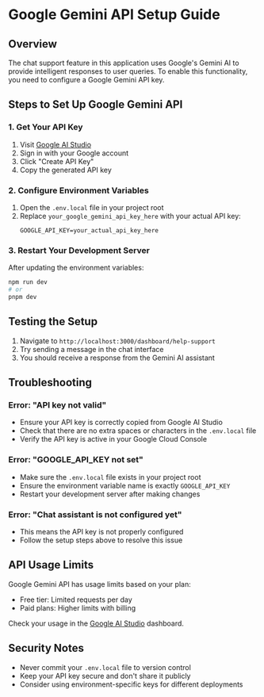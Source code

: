 # Google Gemini API Setup Guide

## Overview
The chat support feature in this application uses Google's Gemini AI to provide intelligent responses to user queries. To enable this functionality, you need to configure a Google Gemini API key.

## Steps to Set Up Google Gemini API

### 1. Get Your API Key
1. Visit [Google AI Studio](https://makersuite.google.com/app/apikey)
2. Sign in with your Google account
3. Click "Create API Key"
4. Copy the generated API key

### 2. Configure Environment Variables
1. Open the `.env.local` file in your project root
2. Replace `your_google_gemini_api_key_here` with your actual API key:
   ```
   GOOGLE_API_KEY=your_actual_api_key_here
   ```

### 3. Restart Your Development Server
After updating the environment variables:
```bash
npm run dev
# or
pnpm dev
```

## Testing the Setup
1. Navigate to `http://localhost:3000/dashboard/help-support`
2. Try sending a message in the chat interface
3. You should receive a response from the Gemini AI assistant

## Troubleshooting

### Error: "API key not valid"
- Ensure your API key is correctly copied from Google AI Studio
- Check that there are no extra spaces or characters in the `.env.local` file
- Verify the API key is active in your Google Cloud Console

### Error: "GOOGLE_API_KEY not set"
- Make sure the `.env.local` file exists in your project root
- Ensure the environment variable name is exactly `GOOGLE_API_KEY`
- Restart your development server after making changes

### Error: "Chat assistant is not configured yet"
- This means the API key is not properly configured
- Follow the setup steps above to resolve this issue

## API Usage Limits
Google Gemini API has usage limits based on your plan:
- Free tier: Limited requests per day
- Paid plans: Higher limits with billing

Check your usage in the [Google AI Studio](https://makersuite.google.com/app/apikey) dashboard.

## Security Notes
- Never commit your `.env.local` file to version control
- Keep your API key secure and don't share it publicly
- Consider using environment-specific keys for different deployments

